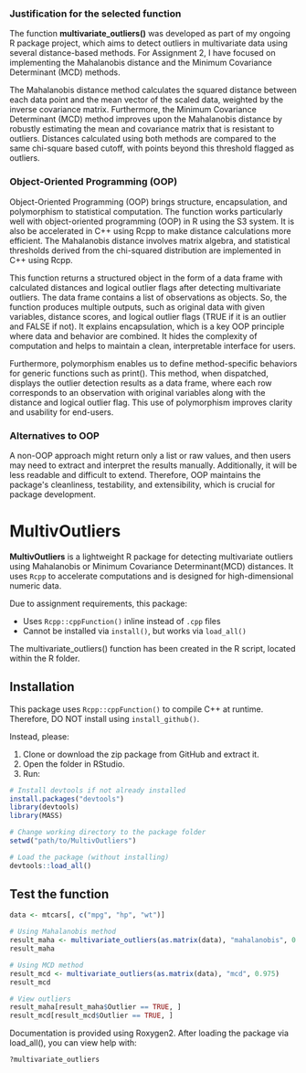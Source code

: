 ### Justification for the selected function

The function **multivariate_outliers()** was developed as part of my ongoing R package project, which aims to detect outliers in multivariate data using several distance-based methods. For Assignment 2, I have focused on implementing the Mahalanobis distance and the Minimum Covariance Determinant (MCD) methods.

The Mahalanobis distance method calculates the squared distance between each data point and the mean vector of the scaled data, weighted by the inverse covariance matrix. Furthermore, the Minimum Covariance Determinant (MCD) method improves upon the Mahalanobis distance by robustly estimating the mean and covariance matrix that is resistant to outliers. Distances calculated using both methods are compared to the same chi-square based cutoff, with points beyond this threshold flagged as outliers.

### Object-Oriented Programming (OOP)

Object-Oriented Programming (OOP) brings structure, encapsulation, and polymorphism to statistical computation. The function works particularly well with object-oriented programming (OOP) in R using the S3 system. It is also be accelerated in C++ using Rcpp to make distance calculations more efficient. The Mahalanobis distance involves matrix algebra, and statistical thresholds derived from the chi-squared distribution are implemented in C++ using Rcpp. 

This function returns a structured object in the form of a data frame with calculated distances and logical outlier flags after detecting multivariate outliers. The data frame contains a list of observations as objects. So, the function produces multiple outputs, such as original data with given variables, distance scores, and logical outlier flags (TRUE if it is an outlier and FALSE if not). It explains encapsulation, which is a key OOP principle where data and behavior are combined. It hides the complexity of computation and helps to maintain a clean, interpretable interface for users. 

Furthermore, polymorphism enables us to define method-specific behaviors for generic functions such as print(). This method, when dispatched, displays the outlier detection results as a data frame, where each row corresponds to an observation with original variables along with the distance and logical outlier flag. This use of polymorphism improves clarity and usability for end-users.

### Alternatives to OOP

A non-OOP approach might return only a list or raw values, and then users may need to extract and interpret the results manually. Additionally, it will be less readable and difficult to extend. Therefore, OOP maintains the package's cleanliness, testability, and extensibility, which is crucial for package development.

# MultivOutliers

**MultivOutliers** is a lightweight R package for detecting multivariate outliers using Mahalanobis or Minimum Covariance Determinant(MCD) distances. It uses `Rcpp` to accelerate computations and is designed for high-dimensional numeric data.

Due to assignment requirements, this package:
- Uses `Rcpp::cppFunction()` inline instead of `.cpp` files
- Cannot be installed via `install()`, but works via `load_all()`

The multivariate_outliers() function has been created in the R script, located within the R folder.

## Installation

This package uses `Rcpp::cppFunction()` to compile C++ at runtime. Therefore, DO NOT install using `install_github()`.

Instead, please:
1. Clone or download the zip package from GitHub and extract it.
2. Open the folder in RStudio.
3. Run:

```r
# Install devtools if not already installed
install.packages("devtools")
library(devtools)
library(MASS)

# Change working directory to the package folder
setwd("path/to/MultivOutliers")

# Load the package (without installing)
devtools::load_all()
```
## Test the function
```r
data <- mtcars[, c("mpg", "hp", "wt")]

# Using Mahalanobis method
result_maha <- multivariate_outliers(as.matrix(data), "mahalanobis", 0.975)
result_maha

# Using MCD method
result_mcd <- multivariate_outliers(as.matrix(data), "mcd", 0.975)
result_mcd

# View outliers
result_maha[result_maha$Outlier == TRUE, ]
result_mcd[result_mcd$Outlier == TRUE, ]
```
Documentation is provided using Roxygen2. After loading the package via load_all(), you can view help with:

```r
?multivariate_outliers




